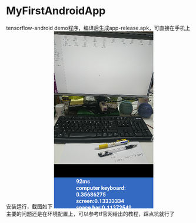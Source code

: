 # MyFirstAndroidApp
tensorflow-android demo程序，编译后生成app-release.apk，可直接在手机上安装运行，截图如下
![标注工具截图](https://github.com/TerryBryant/MyFirstAndroidApp/blob/master/moblie_net_detect.bmp)  
主要的问题还是在环境配置上，可以参考tf官网给出的教程，踩点坑就行了
